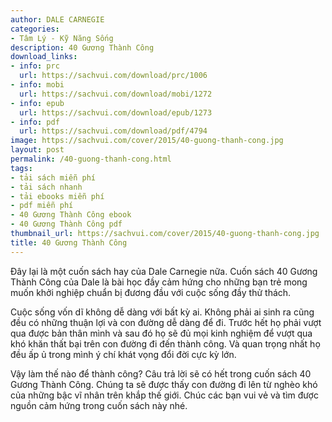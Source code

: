```yaml
---
author: DALE CARNEGIE
categories:
- Tâm Lý - Kỹ Năng Sống
description: 40 Gương Thành Công
download_links:
- info: prc
  url: https://sachvui.com/download/prc/1006
- info: mobi
  url: https://sachvui.com/download/mobi/1272
- info: epub
  url: https://sachvui.com/download/epub/1273
- info: pdf
  url: https://sachvui.com/download/pdf/4794
image: https://sachvui.com/cover/2015/40-guong-thanh-cong.jpg
layout: post
permalink: /40-guong-thanh-cong.html
tags:
- tải sách miễn phí
- tải sách nhanh
- tải ebooks miễn phí
- pdf miễn phí
- 40 Gương Thành Công ebook
- 40 Gương Thành Công pdf
thumbnail_url: https://sachvui.com/cover/2015/40-guong-thanh-cong.jpg
title: 40 Gương Thành Công
---
```


 <div class="item-desc text-justify"> <p>Đây lại là một cuốn sách hay của Dale Carnegie nữa. Cuốn sách 40 Gương Thành Công của Dale là bài học đầy cảm hứng cho những bạn trẻ mong muốn khởi nghiệp chuẩn bị đương đầu với cuộc sống đầy thử thách.</p><p>Cuộc sống vốn dĩ không dễ dàng với bất kỳ ai. Không phải ai sinh ra cũng đều có những thuận lợi và con đường dễ dàng để đi. Trước hết họ phải vượt qua được bản thân mình và sau đó họ sẽ đủ mọi kinh nghiệm để vượt qua khó khăn thất bại trên con đường đi đến thành công. Và quan trọng nhất họ đều ấp ủ trong mình ý chí khát vọng đổi đời cực kỳ lớn.</p><p>Vậy làm thế nào để thành công? Câu trả lời sẽ có hết trong cuốn sách 40 Gương Thành Công. Chúng ta sẽ được thấy con đường đi lên từ nghèo khó của những bậc vĩ nhân trên khắp thế giới. Chúc các bạn vui vẻ và tìm được nguồn cảm hứng trong cuốn sách này nhé.</p> </div>
